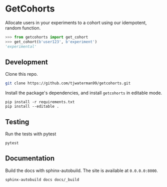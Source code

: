 # GetCohorts

Allocate users in your experiments to a cohort using our idempotent, random function.

```python
>>> from getcohorts import get_cohort
>>> get_cohort(b'user123', b'experiment')
'experimental'

```

## Development

Clone this repo.

```bash
git clone https://github.com/tjwaterman99/getcohorts.git
```

Install the package's dependencies, and install `getcohorts` in editable mode.

```
pip install -r requirements.txt
pip install --editable .
```

## Testing

Run the tests with pytest

```
pytest
```

## Documentation

Build the docs with sphinx-autobuild. The site is available at `0.0.0.0:8000`.

```
sphinx-autobuild docs docs/_build
```
